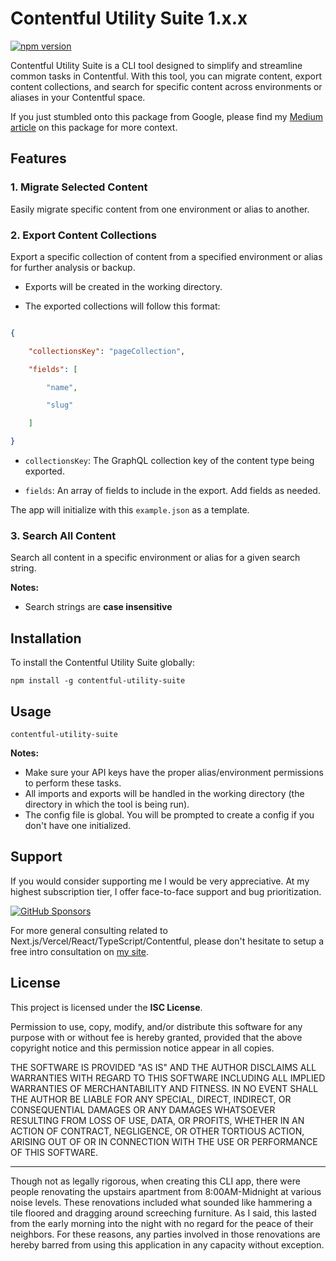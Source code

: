 # Contentful Utility Suite 1.x.x

[![npm version](https://badge.fury.io/js/contentful-utility-suite.svg)](https://www.npmjs.com/package/contentful-utility-suite)

Contentful Utility Suite is a CLI tool designed to simplify and streamline common tasks in Contentful. With this tool, you can migrate content, export content collections, and search for specific content across environments or aliases in your Contentful space.

If you just stumbled onto this package from Google, please find my [Medium article](https://medium.com/@nicholasrussellconsulting/my-contentful-migration-process-and-a-present-to-help-you-facilitate-it-b9ab07fabe06) on this package for more context.


## Features

  

### 1. Migrate Selected Content

Easily migrate specific content from one environment or alias to another.

  

### 2. Export Content Collections

Export a specific collection of content from a specified environment or alias for further analysis or backup.

  

- Exports will be created in the working directory.

- The exported collections will follow this format:

```json

{

	"collectionsKey": "pageCollection",

	"fields": [

		"name",

		"slug"

	]

}

```

-  `collectionsKey`: The GraphQL collection key of the content type being exported.

-  `fields`: An array of fields to include in the export. Add fields as needed.

  

The app will initialize with this `example.json` as a template.

  

### 3. Search All Content

Search all content in a specific environment or alias for a given search string.

**Notes:**
- Search strings are **case insensitive**

## Installation

  

To install the Contentful Utility Suite globally:

  

`npm install -g contentful-utility-suite`

  

## Usage

`contentful-utility-suite`


**Notes:**
- Make sure your API keys have the proper alias/environment permissions to perform these tasks.
- All imports and exports will be handled in the working directory (the directory in which the tool is being run).
- The config file is global. You will be prompted to create a config if you don't have one initialized.

## Support

If you would consider supporting me I would be very appreciative. At my highest subscription tier, I offer face-to-face support and bug prioritization. 

[![GitHub Sponsors](https://img.shields.io/badge/sponsor-GitHub-blue?logo=github)](https://github.com/sponsors/nlowen233)

For more general consulting related to Next.js/Vercel/React/TypeScript/Contentful, please don't hesitate to setup a free intro consultation on [my site](https://www.nicholasrussellconsulting.com/).

## License

This project is licensed under the **ISC License**.

Permission to use, copy, modify, and/or distribute this software for any purpose with or without fee is hereby granted, provided that the above copyright notice and this permission notice appear in all copies.

THE SOFTWARE IS PROVIDED "AS IS" AND THE AUTHOR DISCLAIMS ALL WARRANTIES WITH REGARD TO THIS SOFTWARE INCLUDING ALL IMPLIED WARRANTIES OF MERCHANTABILITY AND FITNESS. IN NO EVENT SHALL THE AUTHOR BE LIABLE FOR ANY SPECIAL, DIRECT, INDIRECT, OR CONSEQUENTIAL DAMAGES OR ANY DAMAGES WHATSOEVER RESULTING FROM LOSS OF USE, DATA, OR PROFITS, WHETHER IN AN ACTION OF CONTRACT, NEGLIGENCE, OR OTHER TORTIOUS ACTION, ARISING OUT OF OR IN CONNECTION WITH THE USE OR PERFORMANCE OF THIS SOFTWARE.


---

Though not as legally rigorous, when creating this CLI app, there were people renovating the upstairs apartment from 8:00AM-Midnight at various noise levels. These renovations included what sounded like hammering a tile floored and dragging around screeching furniture. As I said, this lasted from the early morning into the night with no regard for the peace of their neighbors. For these reasons, any parties involved in those renovations are hereby barred from using this application in any capacity without exception.
